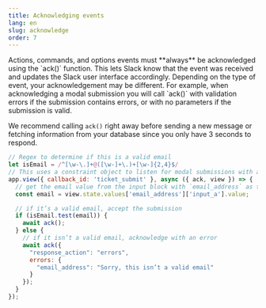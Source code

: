 ```yaml
---
title: Acknowledging events
lang: en
slug: acknowledge
order: 7
---
```


<div class="section-content">
Actions, commands, and options events must **always** be acknowledged using the `ack()` function. This lets Slack know that the event was received and updates the Slack user interface accordingly. Depending on the type of event, your acknowledgement may be different. For example, when acknowledging a modal submission you will call `ack()` with validation errors if the submission contains errors, or with no parameters if the submission is valid.

We recommend calling `ack()` right away before sending a new message or fetching information from your database since you only have 3 seconds to respond.
</div>

```javascript
// Regex to determine if this is a valid email
let isEmail = /^[\w-\.]+@([\w-]+\.)+[\w-]{2,4}$/
// This uses a constraint object to listen for modal submissions with a callback_id of ticket_submit 
app.view({ callback_id: 'ticket_submit' }, async ({ ack, view }) => {
  // get the email value from the input block with `email_address` as the block_id
  const email = view.state.values['email_address']['input_a'].value;

  // if it’s a valid email, accept the submission
  if (isEmail.test(email)) {
    await ack();
  } else {
    // if it isn’t a valid email, acknowledge with an error
    await ack({
      "response_action": "errors",
      errors: {
        "email_address": "Sorry, this isn’t a valid email"
      }
    });
  }
});
```
